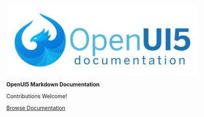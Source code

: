 ![UI5-docs](openui5.png)

**OpenUI5 Markdown Documentation**

Contributions Welcome!

[Browse Documentation](/README)
